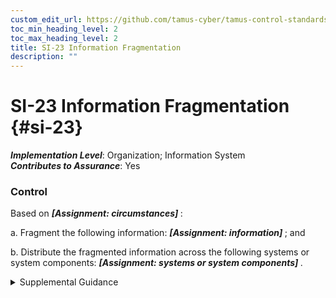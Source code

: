 ```yaml
---
custom_edit_url: https://github.com/tamus-cyber/tamus-control-standards/tree/main/content/tamus.edu/TAMUS_profile.yaml
toc_min_heading_level: 2
toc_max_heading_level: 2
title: SI-23 Information Fragmentation
description: ""
---
```


# SI-23 Information Fragmentation {#si-23}

_**Implementation Level**_: Organization; Information System\
_**Contributes to Assurance**_: Yes

### Control

Based on <strong title="si-23_odp.01"> <em>[Assignment: circumstances]</em> </strong>:

a. Fragment the following information: <strong title="si-23_odp.02"> <em>[Assignment: information]</em> </strong> ; and

b. Distribute the fragmented information across the following systems or system components: <strong title="si-23_odp.03"> <em>[Assignment: systems or system components]</em> </strong>.


<details><summary>Supplemental Guidance</summary>One objective of the advanced persistent threat is to exfiltrate valuable information. Once exfiltrated, there is generally no way for the organization to recover the lost information. Therefore, organizations may consider dividing the information into disparate elements and distributing those elements across multiple systems or system components and locations. Such actions will increase the adversary’s work factor to capture and exfiltrate the desired information and, in so doing, increase the probability of detection. The fragmentation of information impacts the organization’s ability to access the information in a timely manner. The extent of the fragmentation is dictated by the impact or classification level (and value) of the information, threat intelligence information received, and whether data tainting is used (i.e., data tainting-derived information about the exfiltration of some information could result in the fragmentation of the remaining information).</details>
